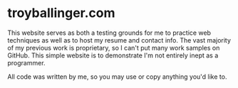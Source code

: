 # troyballinger.com

This website serves as both a testing grounds for me to practice web techniques as well as to host my resume and contact info. The vast majority of my previous work is proprietary, so I can't put many work samples on GitHub. This simple website is to demonstrate I'm not entirely inept as a programmer.

All code was written by me, so you may use or copy anything you'd like to.
